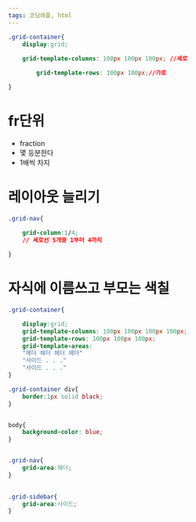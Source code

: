 ```yaml
---
tags: 코딩애플, html
---
```

``` CSS
.grid-container{
    display:grid;
    
    grid-template-columns: 100px 100px 100px; //세로

	    grid-template-rows: 100px 100px;//가로

}
```


# fr단위

- fraction
- 몇 등분한다
- 1배씩 차지


# 레이아웃 늘리기

``` CSS
.grid-nav{

    grid-column:1/4;
	// 세로선 5개중 1부터 4까지
	
}
```


# 자식에 이름쓰고 부모는 색칠

```CSS
.grid-container{

    display:grid;
    grid-template-columns: 100px 100px 100px 100px;
    grid-template-rows: 100px 100px 100px;
    grid-template-areas:
    "헤더 헤더 헤더 헤더"
    "사이드 . . ."
    "사이드 . . ."
}

.grid-container div{
    border:1px solid black;
}


body{
    background-color: blue;
}


.grid-nav{
    grid-area:헤더;
}

  
.grid-sidebar{
    grid-area:사이드;
}
```